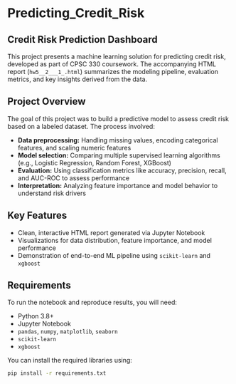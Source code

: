 # Predicting_Credit_Risk
## Credit Risk Prediction Dashboard

This project presents a machine learning solution for predicting credit risk, developed as part of CPSC 330 coursework. The accompanying HTML report (`hw5__2___1_.html`) summarizes the modeling pipeline, evaluation metrics, and key insights derived from the data.

## Project Overview

The goal of this project was to build a predictive model to assess credit risk based on a labeled dataset. The process involved:

- **Data preprocessing:** Handling missing values, encoding categorical features, and scaling numeric features
- **Model selection:** Comparing multiple supervised learning algorithms (e.g., Logistic Regression, Random Forest, XGBoost)
- **Evaluation:** Using classification metrics like accuracy, precision, recall, and AUC-ROC to assess performance
- **Interpretation:** Analyzing feature importance and model behavior to understand risk drivers

## Key Features

- Clean, interactive HTML report generated via Jupyter Notebook
- Visualizations for data distribution, feature importance, and model performance
- Demonstration of end-to-end ML pipeline using `scikit-learn` and `xgboost`

## Requirements

To run the notebook and reproduce results, you will need:

- Python 3.8+
- Jupyter Notebook
- `pandas`, `numpy`, `matplotlib`, `seaborn`
- `scikit-learn`
- `xgboost`

You can install the required libraries using:

```bash
pip install -r requirements.txt
